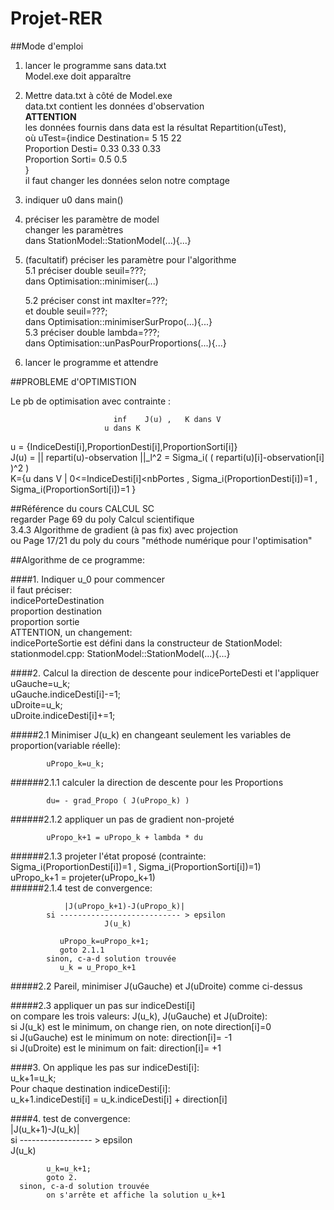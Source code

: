 # Projet-RER

##Mode d'emploi

1. lancer le programme sans data.txt  
      Model.exe doit apparaître
2. Mettre data.txt à côté de Model.exe  
      data.txt contient les données d'observation  
      **ATTENTION**  
      les données fournis dans data est la résultat
      Repartition(uTest),  
      où uTest={indice Destination= 5 15 22  
                Proportion Desti= 0.33 0.33 0.33  
                Proportion Sorti= 0.5 0.5  
                }  
      il faut changer les données selon notre comptage  

3. indiquer u0 dans main()  
4. préciser les paramètre de model  
      changer les paramètres  
      dans StationModel::StationModel(...){...}  
5. (facultatif) préciser les paramètre pour l'algorithme  
      5.1 préciser double seuil=???;  
         dans Optimisation::minimiser(...)  

      5.2 préciser const int maxIter=???;  
               et  double seuil=???;  
         dans Optimisation::minimiserSurPropo(...){...}  
      5.3 préciser double lambda=???;  
         dans Optimisation::unPasPourProportions(...){...}  
6. lancer le programme et attendre  


##PROBLEME d'OPTIMISTION

Le pb de optimisation avec contrainte :

                           inf    J(u) ,   K dans V    
                         u dans K  
u = {IndiceDesti[i],ProportionDesti[i],ProportionSorti[i]}  
J(u) = || reparti(u)-observation ||_l^2 = Sigma_i( ( reparti(u)[i]-observation[i] )^2 )  
K={u dans V | 0<=IndiceDesti[i]<nbPortes , Sigma_i(ProportionDesti[i])=1 , Sigma_i(ProportionSorti[i])=1 }  

##Référence du cours CALCUL SC  
regarder Page 69 du poly Calcul scientifique   
3.4.3 Algorithme de gradient (à pas fix) avec projection  
ou Page 17/21 du poly du cours "méthode numérique pour l'optimisation"  

##Algorithme de ce programme:

####1. Indiquer u_0 pour commencer  
    il faut préciser:  
        indicePorteDestination  
        proportion destination   
        proportion sortie  
    ATTENTION, un changement:  
        indicePorteSortie est défini dans la constructeur de StationModel:  
        stationmodel.cpp: StationModel::StationModel(...){...}  
   
####2. Calcul la direction de descente pour indicePorteDesti et l'appliquer  
      uGauche=u_k;  
      uGauche.indiceDesti[i]-=1;  
      uDroite=u_k;  
      uDroite.indiceDesti[i]+=1;  
      
#####2.1 Minimiser J(u_k) en changeant seulement les variables de proportion(variable réelle):  
      
            uPropo_k=u_k;  
      
######2.1.1 calculer la direction de descente pour les Proportions   
         
            du= - grad_Propo ( J(uPropo_k) )  
######2.1.2 appliquer un pas de gradient non-projeté   
         
            uPropo_k+1 = uPropo_k + lambda * du  
######2.1.3 projeter l'état proposé (contrainte: Sigma_i(ProportionDesti[i])=1 , Sigma_i(ProportionSorti[i])=1)   
            uPropo_k+1 = projeter(uPropo_k+1)  
######2.1.4 test de convergence:
         
                |J(uPropo_k+1)-J(uPropo_k)|  
            si --------------------------- > epsilon  
                         J(u_k)  
                        
               uPropo_k=uPropo_k+1;  
               goto 2.1.1
            sinon, c-a-d solution trouvée  
               u_k = u_Propo_k+1  
      
#####2.2 Pareil, minimiser J(uGauche) et J(uDroite) comme ci-dessus  
      
#####2.3 appliquer un pas sur indiceDesti[i]  
         on compare les trois valeurs: J(u_k), J(uGauche) et J(uDroite):  
         si J(u_k) est le minimum, on change rien, on note direction[i]=0  
         si J(uGauche) est le minimum on note: direction[i]= -1  
         si J(uDroite) est le minimum on fait: direction[i]= +1  

####3. On applique les pas sur indiceDesti[i]:  
      u_k+1=u_k;  
      Pour chaque destination indiceDesti[i]:  
         u_k+1.indiceDesti[i] = u_k.indiceDesti[i] + direction[i]  
         
####4. test de convergence:  
          |J(u_k+1)-J(u_k)|  
      si ------------------ > epsilon  
            J(u_k)  
                         
            u_k=u_k+1;  
            goto 2.  
      sinon, c-a-d solution trouvée  
            on s'arrête et affiche la solution u_k+1  
